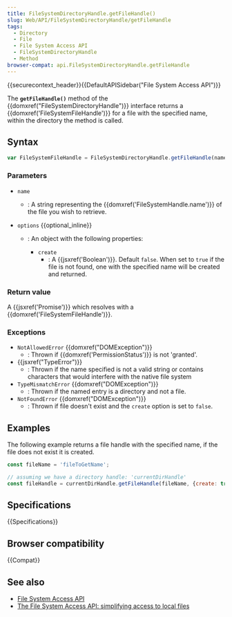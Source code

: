 ```yaml
---
title: FileSystemDirectoryHandle.getFileHandle()
slug: Web/API/FileSystemDirectoryHandle/getFileHandle
tags:
  - Directory
  - File
  - File System Access API
  - FileSystemDirectoryHandle
  - Method
browser-compat: api.FileSystemDirectoryHandle.getFileHandle
---
```

{{securecontext_header}}{{DefaultAPISidebar("File System Access API")}}

The **`getFileHandle()`** method of the
{{domxref("FileSystemDirectoryHandle")}} interface returns a
{{domxref('FileSystemFileHandle')}} for a file with the specified name, within the
directory the method is called.

## Syntax

```js
var FileSystemFileHandle = FileSystemDirectoryHandle.getFileHandle(name);
```

### Parameters

- `name`
  - : A string representing the {{domxref('FileSystemHandle.name')}} of
    the file you wish to retrieve.
- `options` {{optional_inline}}

  - : An object with the following properties:

    - `create`
      - : A {{jsxref('Boolean')}}. Default `false`. When
        set to `true` if the file is not found, one with the specified name
        will be created and returned.

### Return value

A {{jsxref('Promise')}} which resolves with a {{domxref('FileSystemFileHandle')}}.

### Exceptions

- `NotAllowedError` {{domxref("DOMException")}}
  - : Thrown if {{domxref('PermissionStatus')}} is not 'granted'.
- {{jsxref("TypeError")}}
  - : Thrown if the name specified is not a valid string or contains characters that would
    interfere with the native file system
- `TypeMismatchError` {{domxref("DOMException")}}
  - : Thrown if the named entry is a directory and not a file.
- `NotFoundError` {{domxref("DOMException")}}
  - : Thrown if file doesn't exist and the `create` option is set to
    `false`.

## Examples

The following example returns a file handle with the specified name, if the file does
not exist it is created.

```js
const fileName = 'fileToGetName';

// assuming we have a directory handle: 'currentDirHandle'
const fileHandle = currentDirHandle.getFileHandle(fileName, {create: true});
```

## Specifications

{{Specifications}}

## Browser compatibility

{{Compat}}

## See also

- [File System Access API](/en-US/docs/Web/API/File_System_Access_API)
- [The File System Access API:
  simplifying access to local files](https://web.dev/file-system-access/)
